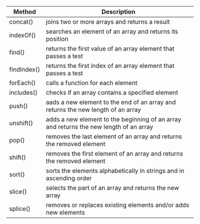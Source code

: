 | Method      | Description                                                                            |
|-------------|----------------------------------------------------------------------------------------|
| concat()    | joins two or more arrays and returns a result                                          |
| indexOf()   | searches an element of an array and returns its position                               |
| find()      | returns the first value of an array element that passes a test                         |
| findIndex() | returns the first index of an array element that passes a test                         |
| forEach()   | calls a function for each element                                                      |
| includes()  | checks if an array contains a specified element                                        |
| push()      | aads a new element to the end of an array and returns the new length of an array       |
| unshift()   | adds a new element to the beginning of an array and returns the new length of an array |
| pop()       | removes the last element of an array and returns the removed element                   |
| shift()     | removes the first element of an array and returns the removed element                  |
| sort()      | sorts the elements alphabetically in strings and in ascending order                    |
| slice()     | selects the part of an array and returns the new array                                 |
| splice()    | removes or replaces existing elements and/or adds new elements                         |